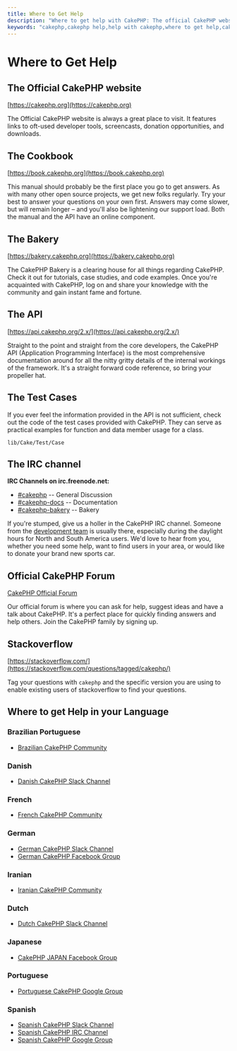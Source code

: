 ```yaml
---
title: Where to Get Help
description: "Where to get help with CakePHP: The official CakePHP website, The Cookbook, The Bakery, The API, in the test cases, the IRC channel, The CakePHP Google Group or CakePHP Questions."
keywords: "cakephp,cakephp help,help with cakephp,where to get help,cakephp irc,cakephp questions,cakephp api,cakephp test cases,open source projects,channel irc,code reference,irc channel,developer tools,test case,bakery"
---
```


# Where to Get Help

## The Official CakePHP website

[https://cakephp.org](https://cakephp.org)

The Official CakePHP website is always a great place to visit. It features links
to oft-used developer tools, screencasts, donation opportunities, and downloads.

## The Cookbook

[https://book.cakephp.org](https://book.cakephp.org)

This manual should probably be the first place you go to get answers. As with
many other open source projects, we get new folks regularly. Try your best to
answer your questions on your own first. Answers may come slower, but will
remain longer – and you'll also be lightening our support load. Both the manual
and the API have an online component.

## The Bakery

[https://bakery.cakephp.org](https://bakery.cakephp.org)

The CakePHP Bakery is a clearing house for all things regarding CakePHP.
Check it out for tutorials, case studies, and code examples. Once you're
acquainted with CakePHP, log on and share your knowledge with the community and
gain instant fame and fortune.

## The API

[https://api.cakephp.org/2.x/](https://api.cakephp.org/2.x/)

Straight to the point and straight from the core developers, the CakePHP API
(Application Programming Interface) is the most comprehensive documentation
around for all the nitty gritty details of the internal workings of the
framework. It's a straight forward code reference, so bring your propeller hat.

## The Test Cases

If you ever feel the information provided in the API is not sufficient, check
out the code of the test cases provided with CakePHP. They can serve as
practical examples for function and data member usage for a class.

```
lib/Cake/Test/Case

```

## The IRC channel

**IRC Channels on irc.freenode.net:**

-  [#cakephp](irc://irc.freenode.net/cakephp) -- General
Discussion
-  [#cakephp-docs](irc://irc.freenode.net/cakephp-docs) --
Documentation
-  [#cakephp-bakery](irc://irc.freenode.net/cakephp-bakery) --
Bakery

If you're stumped, give us a holler in the CakePHP IRC channel.
Someone from the [development team](https://github.com/cakephp?tab=members)
is usually there, especially during the daylight hours for North and South
America users. We'd love to hear from you, whether you need some help, want to
find users in your area, or would like to donate your brand new sports car.
<!-- anchor: cakephp-official-communities -->
## Official CakePHP Forum

[CakePHP Official Forum](https://discourse.cakephp.org)

Our official forum is where you can ask for help, suggest ideas and have a talk
about CakePHP. It's a perfect place for quickly finding answers and help others.
Join the CakePHP family by signing up.

## Stackoverflow

[https://stackoverflow.com/](https://stackoverflow.com/questions/tagged/cakephp/)

Tag your questions with `cakephp` and the specific version you are using to
enable existing users of stackoverflow to find your questions.

## Where to get Help in your Language

### Brazilian Portuguese

- [Brazilian CakePHP Community](https://cakephp-br.org)

### Danish

- [Danish CakePHP Slack Channel](https://cakesf.slack.com/messages/denmark/)

### French

- [French CakePHP Community](https://cakephp-fr.org)

### German

- [German CakePHP Slack Channel](https://cakesf.slack.com/messages/german/)
- [German CakePHP Facebook Group](https://www.facebook.com/groups/146324018754907/)

### Iranian

- [Iranian CakePHP Community](https://cakephp.ir)

### Dutch

- [Dutch CakePHP Slack Channel](https://cakesf.slack.com/messages/netherlands/)

### Japanese

- [CakePHP JAPAN Facebook Group](https://www.facebook.com/groups/304490963004377/)

### Portuguese

- [Portuguese CakePHP Google Group](https://groups.google.com/group/cakephp-pt)

### Spanish

- [Spanish CakePHP Slack Channel](https://cakesf.slack.com/messages/spanish/)
- [Spanish CakePHP IRC Channel](irc://irc.freenode.net/cakephp-es)
- [Spanish CakePHP Google Group](https://groups.google.com/group/cakephp-esp)

